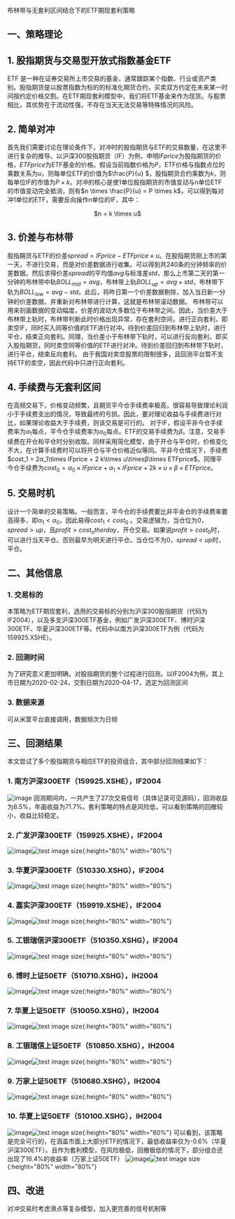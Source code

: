 布林带与无套利区间结合下的ETF期现套利策略
## 一、策略理论
## 1. 股指期货与交易型开放式指数基金ETF
ETF 是一种在证券交易所上市交易的基金，通常跟踪某个指数、行业或资产类别。股指期货是以股票指数为标的的标准化期货合约，买卖双方约定在未来某一时间按约定价格交割。在ETF期现套利模型中，我们将ETF基金来作为现货。与股票相比，其优势在于流动性强，不存在当天无法交易等特殊情况的风险。
## 2. 简单对冲
首先我们需要讨论在理论条件下，对冲时的股指期货与ETF的交易数量，在这里不进行复杂的推导。以沪深300股指期货（IF）为例，申明$`IFprice`$为股指期货的价格，$`ETFprice`$为ETF基金的价格。假设当前指数价格为$`P`$，ETF价格与指数点位的乘数关系为$`u`$，则每单位ETF的价值为$`\frac{P}{u}  `$，股指期货合约乘数为$`k`$，则每单位IF的市值为$`P \times k`$。对冲的核心是使1单位股指期货的市值变动与n单位ETF的市值变动完全抵消，则有$`n \times \frac{P}{u} = P \times k`$，可以得到每对冲1单位的ETF，需要反向操作n单位的IF，其中：
<p align="center">$n = k \times u$</p>

## 3. 价差与布林带
股指期货与ETF的价差$`spread = IFprice -  ETFprice \times u`$。在股指期货刚上市的第一天，不进行交易，而是对价差数据进行收集。可以得到共240条的分钟频率的价差数据。然后求得价差$`spread`$的平均值$`avg`$与标准差$`std`$，那么上市第二天的第一分钟的布林带中轨$`BOLL_{mid} = avg`$，布林带上轨$`BOLL_{up} = avg + std`$，布林带下轨为$`BOLL_{low} = avg - std`$。此后，将昨日第一个价差数据剔除，加入当日新一分钟的价差数据，并重新对布林带进行计算，这就是布林带滚动数据。
布林带可以用来刻画数据的变动幅度，价差的波动大多数位于布林带之间。因此，当价差大于布林带上轨时，布林带判断此时价格出现异常，存在套利空间，进行正向套利，即卖空IF，同时买入同等价值的ETF进行对冲。待到价差回归到布林带上轨时，进行平仓，结束正向套利。同理，当价差小于布林带下轨时，可以进行反向套利，即买入股指期货，同时卖空同等价值的ETF进行对冲。待到价差回归到布林带下轨时，进行平仓，结束反向套利。
由于我国对卖空股票的限制很多，且回测平台暂不支持ETF的卖空，因此代码中只进行正向套利。
## 4. 手续费与无套利区间
在高频交易下，价格变动频繁，且期货平今仓手续费率极高，很容易导致理论利润小于手续费支出的情况，导致最终的亏损。因此，要对理论收益与手续费进行对比，如果理论收益大于手续费，则该交易是可行的。
对于IF，假设平非今仓手续费率为$`α_1`$每点，平今仓手续费率为$`α_0`$每点。ETF的交易手续费为$`β`$。注意，交易手续费在开仓和平仓时分别收取。同样采用简化模型，由于开仓与平仓时，价格变化不大，在计算手续费时可以将开仓与平仓价格近似等同。平非今仓情况下，手续费$`cost_1 = 2α_1\times IFprice + 2 k\times u\timesβ\times ETFprice`$。同理平今仓手续费为$`cost_0 =α_0\times IFprice+α_1\times IFprice + 2k\times u\times β\times ETFprice`$。
## 5. 交易时机
设计一个简单的交易策略。一般而言，平今仓的手续费要比非平金仓的手续费率要高得多，即$`α_1 < α_0`$，因此易得$`cost_1 < cost_0`$ 。交易逻辑为，当仓位为0，$`spread > up`$，且$`profit > cost_otherday`$，开仓交易。如果说$`profit > cost_0`$时，可以进行当天平仓。否则最早为明天进行平仓。当仓位不为0，$`spread < up`$时，平仓。

## 二、其他信息
### 1. 交易标的
本策略为ETF期现套利，选用的交易标的分别为沪深300股指期货（代码为IF2004），以及多支沪深300ETF基金，例如广发沪深300ETF、博时沪深300ETF、华夏沪深300ETF等。代码中以南方沪深300ETF为例（代码为159925.XSHE）。
### 2. 回测时间
为了研究意义更加明确，对股指期货的整个过程进行回测。以IF2004为例，其上市日期为2020-02-24，交割日期为2020-04-17，选定为回测区间
### 3. 数据来源
可从米筐平台直接调用，数据频次为日频

## 三、回测结果
本文尝试了多个股指期货与相应ETF的投资组合，其中部分回测结果如下：
### 1. 南方沪深300ETF（159925.XSHE），IF2004
![image](https://github.com/user-attachments/assets/a3f36161-a90b-41e1-9b1d-ac9d1fb226f6)
回测期间内，一共产生了27次交易信号（具体记录可见源码），回测收益为8.5%，年画收益为71.7%。套利策略的特点是风险低，可以看到策略的回撤较小，收益比较稳定。
### 2. 广发沪深300ETF（159925.XSHE），IF2004
![image](https://github.com/user-attachments/assets/e9da3de0-2cfe-4509-96f4-d15cb754a0ce)![test image size](url){:height="80%" width="80%"}
### 3. 华夏沪深300ETF（510330.XSHG），IF2004
![image](https://github.com/user-attachments/assets/d3a0c119-02f7-44bb-99e6-bada1ae611ce)![test image size](url){:height="80%" width="80%"}
### 4. 嘉实沪深300ETF（159919.XSHE），IF2004
![image](https://github.com/user-attachments/assets/18af659c-3603-40bd-8939-494391516355)![test image size](url){:height="80%" width="80%"}
### 5. 工银瑞信沪深300ETF（510350.XSHG），IF2004
![image](https://github.com/user-attachments/assets/cdf9a088-6ad9-40cf-9d77-ed4096fe9e8b)![test image size](url){:height="80%" width="80%"}
### 6. 博时上证50ETF（510710.XSHG），IH2004
![image](https://github.com/user-attachments/assets/433bbcfa-1d65-4f20-9c35-c7a4b2ce0b6f)![test image size](url){:height="80%" width="80%"}
### 7. 华夏上证50ETF（510050.XSHG），IH2004
![image](https://github.com/user-attachments/assets/021b49a9-9360-45bb-9dbc-e227fcc60424)![test image size](url){:height="80%" width="80%"}
### 8. 工银瑞信上证50ETF（510850.XSHG），IH2004
![image](https://github.com/user-attachments/assets/f5145973-52b5-46b2-8448-7dca27701fcc)![test image size](url){:height="80%" width="80%"}
### 9. 万家上证50ETF（510680.XSHG），IH2004
![image](https://github.com/user-attachments/assets/997ae39a-76e4-4268-8d20-b042fc012286)![test image size](url){:height="80%" width="80%"}
### 10. 华夏上证50ETF（510100.XSHG），IH2004
![image](https://github.com/user-attachments/assets/f7d1c921-5cc9-48ef-b90f-c7d5cd0f53cf)![test image size](url){:height="80%" width="80%"}
可以看到，该策略是完全可行的，在涵盖市面上大部分ETF的情况下，最低收益率仅为-0.6%（华夏沪深300ETF）。且作为套利模型，在风险极低，回撤极低的情况下，部分组合还出现了16.4%的收益率（万家上证50ETF）
![image](https://github.com/user-attachments/assets/d4d0acc9-5d9c-4263-ad01-5c2f1ffc12c3)![test image size](url){:height="80%" width="80%"}
## 四、改进
对冲交易时考虑滑点等复杂模型，加入更完善的信号机制等

